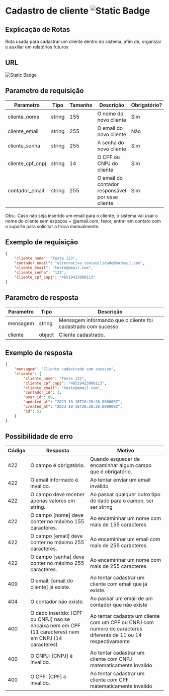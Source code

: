 # Cadastro de cliente ![Static Badge](https://img.shields.io/badge/Rota_autenticada-49CC90)

## Explicação de Rotas

Rota usada para cadastrar um cliente dentro do sistema, afim de, organizar e auxiliar em relatórios futuros

## URL

![Static Badge](https://img.shields.io/badge/POST-%2Fapi%2Fv1%2Finterno%2Fcliente%2Fcadastro-%2349CC90)

## Parametro de requisição

| Parametro        | Tipo   | Tamanho | Descrição                                        | Obrigatório? |
|------------------|--------|---------|--------------------------------------------------|--------------|
| cliente_nome     | string | 155     | O nome do novo cliente                           | Sim          |
| cliente_email    | string | 255     | O email do novo cliente                          | Não         |
| cliente_senha    | string | 255     | A senha do novo cliente                          | Sim          |
| cliente_cpf_cnpj | string | 14      | O CPF ou CNPJ do cliente                         | Sim          |
| contador_email   | string | 255     | O email do contador responsável por esse cliente | Sim          |

Obs:. Caso não seja inserido um email para o cliente, o sistema vai usar o nome do cliente sem espaços + @email.com, favor, entrar em contato com o suporte para solicitar a troca manualmente.

## Exemplo de requisição

```json
{
    "cliente_nome": "Teste 123",
    "contador_email": "alternativa_contabilidade@hotmail.com",
    "cliente_email": "teste@email.com",
    "cliente_senha": "123",
    "cliente_cpf_cnpj": "46519423000113"
}
```

## Parametro de resposta

| Parametro | Tipo   | Descrição                                                     |
|-----------|--------|---------------------------------------------------------------|
| mensagem  | string | Mensagem informando que o cliente foi cadastrado com sucesso |
| cliente  | object | Cliente cadastrado.                                          |

## Exemplo de resposta

```json
{
    "mensagem": "Cliente cadastrado com sucesso",
    "cliente": {
        "cliente_nome": "Teste 123",
        "cliente_cpf_cnpj": "46519423000113",
        "cliente_email": "teste@email.com",
        "contador_id": 3,
        "user_id": 89,
        "updated_at": "2023-10-16T20:20:26.000000Z",
        "created_at": "2023-10-16T20:20:26.000000Z",
        "id": 51
    }
}
```

## Possibilidade de erro

| Código | Resposta                                                                                             | Motivo                                                                                                          |
|--------|------------------------------------------------------------------------------------------------------|-----------------------------------------------------------------------------------------------------------------|
| 422    | O campo é obrigatório.                                                                               | Quando esquecer de encaminhar algum campo que é obrigatório.                                                    |
| 422    | O email informado é inválido.                                                                        | Ao tentar enviar um email inválido                                                                              |
| 422    | O campo deve receber apenas valores em string.                                                       | Ao passar qualquer outro tipo de dado para o campo, ser ser string                                              |
| 422    | O campo [nome] deve conter no máximo 155 caracteres.                                                 | Ao encaminhar um nome com mais de 155 caracteres.                                                               |
| 422    | O campo [email] deve conter no máximo 255 caracteres.                                                | Ao encaminhar um email com mais de 255 caracteres.                                                              |
| 422    | O campo [senha] deve conter no máximo 255 caracteres.                                                | Ao encaminhar um nome com mais de 255 caracteres.                                                               |
| 409    | O email: [email do cliente] já existe.                                                               | Ao tentar cadastrar um cliente com email que já existe.                                                         |
| 404    | O contador não existe.                                                                               | Ao passar um email de um contador que não existe                                                                |
| 400    | O dado inserido: [CPF ou CNPJ] nao se encaixa nem em CPF (11 caracteres) nem em CNPJ (14 caracteres) | Ao tentar cadastra um cliente com um CPF ou CNPJ com numero de caracteres diferente de 11 ou 14 respectivamente |
| 400    | O CNPJ: [CNPJ] é invalido.                                                                           | Ao tentar cadastrar um cliente com CNPJ matematicamente invalido                                                |
| 400    | O CPF: [CPF] é invalido.                                                                             | Ao tentar cadastrar um cliente com CPF matematicamente invalido                                                 |
